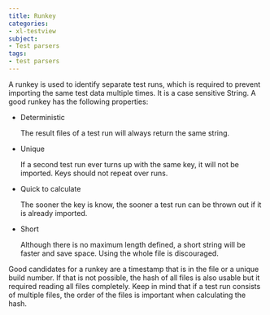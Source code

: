 ```yaml
---
title: Runkey
categories:
- xl-testview
subject:
- Test parsers
tags:
- test parsers
---
```


A runkey is used to identify separate test runs, which is required to prevent importing the same test data multiple times. It is a case sensitive String. A good runkey has the following properties:

* Deterministic

   The result files of a test run will always return the same string.
* Unique

   If a second test run ever turns up with the same key, it will not be imported. Keys should not repeat over runs.

* Quick to calculate

   The sooner the key is know, the sooner a test run can be thrown out if it is already imported.

* Short

   Although there is no maximum length defined, a short string will be faster and save space. Using the whole file is discouraged.

Good candidates for a runkey are a timestamp that is in the file or a unique build number. If that is not possible, the hash of all files is also usable but it required reading all files completely. Keep in mind that if a test run consists of multiple files, the order of the files is important when calculating the hash.